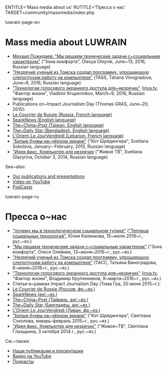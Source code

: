 
ENTITLE='Mass media about us'
RUTITLE='Пресса о нас'
TARGET=community/massmedia/index.php

luwrain-page-en

# Mass media about LUWRAIN

* [Михаил Пожидаев: "Мы решаем технические задачи с~социальным характером"](http://goo.gl/b5duRu)
("Зона комфорта", Olesya Oleynik, June~13, 2016, Russian language)
* ["Незрячий ученый из Томска создал программу, упрощающую слепоглухим работу на компьютере"](http://tass.ru/obschestvo/3343273)
(TASS, Tatiana Vinogradova, June~6, 2016, Russian language)
* ["Технологии голосового экранного доступа для~незрячих"](https://www.youtube.com/watch?v=1Zv8xI6X3uw)
([inva.tv](http://inva.tv), "Фактор жизни", Vladimir Krupennikov, March~9, 2016, Russian language)
* Publications on~Impact Journalism Day (Thomas GRAS, June~20, 2015):
 * [Le Courrier de Russie (Russia, French language)](http://www.lecourrierderussie.com/sparknews/2015/06/luwrain-non-voyants-systeme-exploitation/)
 * [SparkNews (English language)](http://impactjournalismday.com/story/luwrain/)
 * [The~China~Post (Taiwan, English language)](http://download.luwrain.org/pdf/TheChinaPost-en-2015-06-20.pdf)
 * [The~Daily Star (Bangladesh, English language)](http://www.thedailystar.net/impact-journalism-day/luwrain-operating-system-the-blind-100006)
 * [L'Orient-Le JourVendredi (Lebanon, French language)](http://www.lorientlejour.com/article/930225/luwrain-un-systeme-dexploitation-sur-mesure-pour-les-non-voyants.html)
* ["Белые буквы на~чёрном экране"](http://kot.sh/statya/127/belye-bukvy-na-chernom-ekrane)
("Кот Шрёдингера", Svetlana Sokolova, January--February, 2015, Russian language)
* ["Идея фикс. Компьютер для незрячих](http://www.youtube.com/watch?v=m-HOWJCRn7g3)
("Живое ТВ", Svetlana Glazyrina, October 3, 2014, Russian language)

See~also:

* [Our publications and presentations](local:/community/publications/)
* [Video on YouTube](local:/community/video/)
* [PodCasts](local:/community/podcasts/)

luwrain-page-ru

# Пресса о~нас


* ["почему мы в технологическом социальном тупике"](local:/community/massmedia/2019/tst/)
(["Теплица социальных технологий"](https://te-st.ru/), Юлия Каленкова, 15~июля 2019~г., рус.~яз.)
* ["Мы решаем технические задачи с~социальным характером"](http://goo.gl/b5duRu)
("Зона комфорта", Олеся Олейник, 13~июня~2016~г., рус.~яз.)
* ["Незрячий ученый из Томска создал программу, упрощающую слепоглухим работу на компьютере"](http://tass.ru/obschestvo/3343273)
(ТАСС, Татьяна Виноградова, 6~июня~2016~г., рус.~яз.)
* ["Технологии голосового экранного доступа для~незрячих"](https://www.youtube.com/watch?v=1Zv8xI6X3uw)
([inva.tv](http://inva.tv), "Фактор жизни", Владимир Крупенников, 9~марта~2016~г., рус.~яз.)
* Статьи в~рамках Impact Journalism Day (Тома Гра, 20 июня 2015~г.):
 * [Le Courrier de Russie (Россия, фр.~яз.)](http://www.lecourrierderussie.com/sparknews/2015/06/luwrain-non-voyants-systeme-exploitation/)
 * [SparkNews (анг.~яз.)](http://impactjournalismday.com/story/luwrain/)
 * [The~China~Post (Тайвань, анг.~яз.)](http://download.luwrain.org/pdf/TheChinaPost-en-2015-06-20.pdf)
 * [The~Daily Star (Бангладеш, анг.~яз.)](http://www.thedailystar.net/impact-journalism-day/luwrain-operating-system-the-blind-100006)
 * [L'Orient-Le JourVendredi (Ливан, фр.~яз.)](http://www.lorientlejour.com/article/930225/luwrain-un-systeme-dexploitation-sur-mesure-pour-les-non-voyants.html)
* ["Белые буквы на~чёрном экране"](http://kot.sh/statya/127/belye-bukvy-na-chernom-ekrane)
("Кот Шрёдингера", Светлана Соколова, январь-февраль 2015~г., рус.~яз.)
* ["Идея фикс. Компьютер для незрячих"](http://www.youtube.com/watch?v=m-HOWJCRn7g3)
("Живое~ТВ", Светлана Глазырина, 3 октября 2014 г., рус.~яз.)


См.~также:

* [Наши публикации и презентации](local:/community/publications/)
* [Видео на YouTube](local:/community/video/)
* [Подкасты](local:/community/podcasts/)

